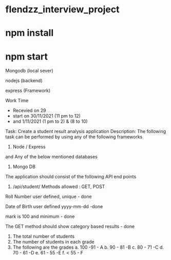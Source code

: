 # flendzz_interview_project

# npm install
# npm start

Mongodb (local sever)

nodejs (backend)

express (Framework)


Work Time 

* Recevied on 29 
* start on 30/11/2021 (11 pm to 12)
* and 1/11/2021 (1 pm to 2)  & (8 to 10)

Task: Create a student result analysis application
Description:
The following task can be performed by using any of the following frameworks

1. Node / Express
 
and Any of the below mentioned databases
1. Mongo DB


The application should consist of the following API end points
1. /api/student/
Methods allowed : GET, POST

Roll Number user defined, unique  - done

Date of Birth user defined yyyy-mm-dd -done
 
 
mark is 100 and minimum - done

The GET method should show category based results   - done 
1. The total number of students
2. The number of students in each grade
3. The following are the grades
a. 100 -91 - A
b. 90 - 81 -B
c. 80 - 71 -C
d. 70 - 61 -D
e. 61 - 55 -E
f. < 55 - F



